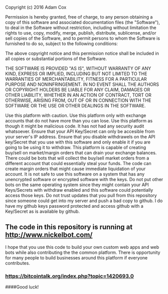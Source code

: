 Copyright (c) 2016 Adam Cox

Permission is hereby granted, free of charge, to any person obtaining a copy of this software and associated documentation files (the "Software"), to deal in the Software without restriction, including without limitation the rights to use, copy, modify, merge, publish, distribute, sublicense, and/or sell copies of the Software, and to permit persons to whom the Software is furnished to do so, subject to the following conditions:

The above copyright notice and this permission notice shall be included in all copies or substantial portions of the Software.

THE SOFTWARE IS PROVIDED "AS IS", WITHOUT WARRANTY OF ANY KIND, EXPRESS OR IMPLIED, INCLUDING BUT NOT LIMITED TO THE WARRANTIES OF MERCHANTABILITY, FITNESS FOR A PARTICULAR PURPOSE AND NONINFRINGEMENT. IN NO EVENT SHALL THE AUTHORS OR COPYRIGHT HOLDERS BE LIABLE FOR ANY CLAIM, DAMAGES OR OTHER LIABILITY, WHETHER IN AN ACTION OF CONTRACT, TORT OR OTHERWISE, ARISING FROM, OUT OF OR IN CONNECTION WITH THE SOFTWARE OR THE USE OR OTHER DEALINGS IN THE SOFTWARE.

Use this platform with caution.
Use this platform only with exchange accounts that do not have more than you can lose.
Use this platform as though it might be malicious code.
It has not had any security audit whatsoever.
Ensure that your API Key/Secret can only be accesible from your server's IP address.
Ensure that you disable withdrawels on the API key/Secret that you use with this software and only enable it if you are going to be using it to withdraw.
This platform is capable of creating buy/sell on market/margin orders that can drain your exchange balances.
There could be bots that will collect the buy/sell market orders from a different account that could essentially steal your funds.
The code can create margin orders that might cause immediate liquidation of your account.
It is not safe to use this software on a system that has any unencrypted software or encrypted software with the keys.
Do not put other bots on the same operating system since they might contain your API Keys/Secrets with withdraw enabled and this software could potentially access those keys.
Do not trust updates that you pull from this repository since someone could get into my server and push a bad copy to github. 
I do have my github keys password protected and access github with a Key/Secret as is available by github.

## The code in this repository is running at http://www.nickelbot.com/

I hope that you use this code to build your own custom web apps and web bots while also contributing the the common platform.
There is opportunity for many people to build businesses around this platform if everyone contributes.

### https://bitcointalk.org/index.php?topic=1420693.0

####Good luck!
